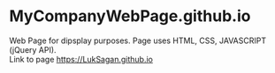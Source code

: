 # MyCompanyWebPage.github.io
Web Page for dipsplay purposes. Page uses HTML, CSS, JAVASCRIPT (jQuery API).  
Link to page https://LukSagan.github.io

